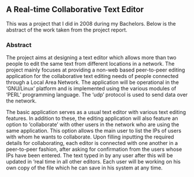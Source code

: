 ## A Real-time Collaborative Text Editor

This was a project that I did in 2008 during my Bachelors. Below is the abstract of the work taken from the project report.

### Abstract

The project aims at designing a text editor which allows more than two people to edit the same text from different locations in a network. The project mainly focuses at providing a non-web based peer-to-peer editing application for the collaborative text editing needs of people connected through a Local Area Network. The application will be operational in the ‘GNU/Linux’ platform and is implemented using the various modules of ‘PERL’ programming language. The ‘udp’ protocol is used to send data over the network.

The basic application serves as a usual text editor with various text editing features. In addition to these, the editing application will also feature an option to ‘collaborate’ with other users in the network who are using the same application. This option allows the main user to list the IPs of users with whom he wants to collaborate. Upon filling inputting the required details for collaborating, each editor is connected with one another in a peer-to-peer fashion, after asking for confirmation from the users whose IPs have been entered. The text typed in by any user after this will be updated in ‘real time in all other editors. Each user will be working on his own copy of the file which he can save in his system at any time.
